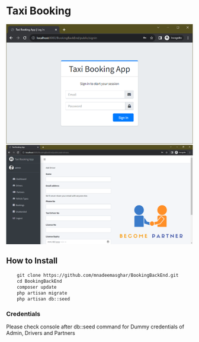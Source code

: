 # Taxi Booking
![Login Page](public/ss/login.PNG)
![Admin](public/ss/admin_dashboard.PNG)
## How to Install
```
    git clone https://github.com/mnadeemasghar/BookingBackEnd.git
    cd BookingBackEnd
    composer update
    php artisan migrate
    php artisan db::seed
```

### Credentials
Please check console after db::seed command for Dummy credentials of Admin, Drivers and Partners

 
